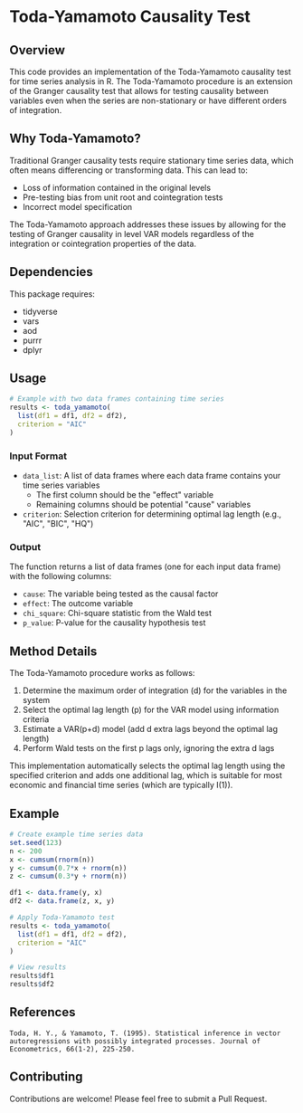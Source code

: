 # Toda-Yamamoto Causality Test

## Overview

This code provides an implementation of the Toda-Yamamoto causality test for time series analysis in R. The Toda-Yamamoto procedure is an extension of the Granger causality test that allows for testing causality between variables even when the series are non-stationary or have different orders of integration.

## Why Toda-Yamamoto?

Traditional Granger causality tests require stationary time series data, which often means differencing or transforming data. This can lead to:
- Loss of information contained in the original levels
- Pre-testing bias from unit root and cointegration tests
- Incorrect model specification

The Toda-Yamamoto approach addresses these issues by allowing for the testing of Granger causality in level VAR models regardless of the integration or cointegration properties of the data.


## Dependencies

This package requires:
- tidyverse
- vars
- aod
- purrr
- dplyr

## Usage

```r
# Example with two data frames containing time series
results <- toda_yamamoto(
  list(df1 = df1, df2 = df2),
  criterion = "AIC"
)
```

### Input Format

- `data_list`: A list of data frames where each data frame contains your time series variables
  - The first column should be the "effect" variable
  - Remaining columns should be potential "cause" variables
- `criterion`: Selection criterion for determining optimal lag length (e.g., "AIC", "BIC", "HQ")

### Output

The function returns a list of data frames (one for each input data frame) with the following columns:
- `cause`: The variable being tested as the causal factor
- `effect`: The outcome variable
- `chi_square`: Chi-square statistic from the Wald test
- `p_value`: P-value for the causality hypothesis test

## Method Details

The Toda-Yamamoto procedure works as follows:

1. Determine the maximum order of integration (d) for the variables in the system
2. Select the optimal lag length (p) for the VAR model using information criteria
3. Estimate a VAR(p+d) model (add d extra lags beyond the optimal lag length)
4. Perform Wald tests on the first p lags only, ignoring the extra d lags

This implementation automatically selects the optimal lag length using the specified criterion and adds one additional lag, which is suitable for most economic and financial time series (which are typically I(1)).

## Example

```r
# Create example time series data
set.seed(123)
n <- 200
x <- cumsum(rnorm(n))
y <- cumsum(0.7*x + rnorm(n))
z <- cumsum(0.3*y + rnorm(n))

df1 <- data.frame(y, x)
df2 <- data.frame(z, x, y)

# Apply Toda-Yamamoto test
results <- toda_yamamoto(
  list(df1 = df1, df2 = df2),
  criterion = "AIC"
)

# View results
results$df1
results$df2
```

## References

```
Toda, H. Y., & Yamamoto, T. (1995). Statistical inference in vector autoregressions with possibly integrated processes. Journal of Econometrics, 66(1-2), 225-250.
```


## Contributing

Contributions are welcome! Please feel free to submit a Pull Request.
